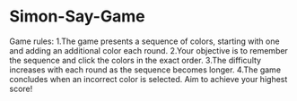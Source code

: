 # Simon-Say-Game
Game rules: 1.The game presents a sequence of colors, starting with one and adding an additional color each round. 
            2.Your objective is to remember the sequence and click the colors in the exact order. 
            3.The difficulty increases with each round as the sequence becomes longer. 
            4.The game concludes when an incorrect color is selected. Aim to achieve your highest score! 
